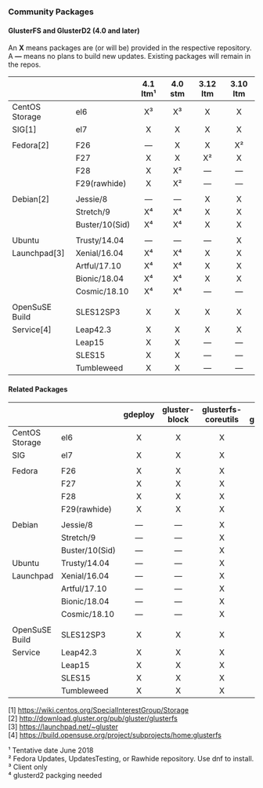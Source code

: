 ### Community Packages

#### GlusterFS and GlusterD2 (4.0 and later)

An **X** means packages are (or will be) provided in the respective repository.  
A **—** means no plans to build new updates. Existing packages will remain in the repos.  

|              |              |  4.1 ltm¹ |  4.0 stm  | 3.12 ltm  | 3.10 ltm  |
|--------------|--------------|:---------:|:---------:|:---------:|:---------:|
|CentOS Storage|el6           |     X³    |     X³    |     X     |     X     |
|SIG[1]        |el7           |     X     |     X     |     X     |     X     |
|              |              |           |           |           |           |
|Fedora[2]     |F26           |     —     |     X     |     X     |     X²    |
|              |F27           |     X     |     X     |     X²    |     X     |
|              |F28           |     X     |     X²    |     —     |     —     |
|              |F29(rawhide)  |     X     |     X²    |     —     |     —     |     
|              |              |           |           |           |           |
|Debian[2]     |Jessie/8      |     —     |     —     |     X     |     X     |
|              |Stretch/9     |     X⁴    |     X⁴    |     X     |     X     |
|              |Buster/10(Sid)|     X⁴    |     X⁴    |     X     |     X     |
|              |              |           |           |           |           |
|Ubuntu        |Trusty/14.04  |     —     |     —     |     —     |     X     |
|Launchpad[3]  |Xenial/16.04  |     X⁴    |     X⁴    |     X     |     X     |
|              |Artful/17.10  |     X⁴    |     X⁴    |     X     |     X     |
|              |Bionic/18.04  |     X⁴    |     X⁴    |     X     |     X     |
|              |Cosmic/18.10  |     X⁴    |     X⁴    |     —     |     —     |
|              |              |           |           |           |           |
|OpenSuSE Build|SLES12SP3     |     X     |     X     |     X     |     X     |
|Service[4]    |Leap42.3      |     X     |     X     |     X     |     X     |
|              |Leap15        |     X     |     X     |     —     |     —     |
|              |SLES15        |     X     |     X     |     —     |     —     |
|              |Tumbleweed    |     X     |     X     |     —     |     —     |


#### Related Packages

|              |              | gdeploy | gluster-block | glusterfs-coreutils | nfs-ganesha | Samba |
|--------------|--------------|:-------:|:-------------:|:-------------------:|:-----------:|:-----:|
|CentOS Storage|el6           |    X    |       X       |         X           |      X      |   ?   |
|SIG           |el7           |    X    |       X       |         X           |      X      |   ?   |
|              |              |         |               |                     |             |       |
|Fedora        |F26           |    X    |       X       |         X           |      X      |   ?   |
|              |F27           |    X    |       X       |         X           |      X      |   ?   |
|              |F28           |    X    |       X       |         X           |      X      |   ?   |
|              |F29(rawhide)  |    X    |       X       |         X           |      X      |   ?   |
|              |              |         |               |                     |             |       |
|Debian        |Jessie/8      |    —    |       —       |         X           |      X      |   ?   |
|              |Stretch/9     |    —    |       —       |         X           |      X      |   ?   |
|              |Buster/10(Sid)|    —    |       —       |         X           |      X      |   ?   |
|Ubuntu        |Trusty/14.04  |    —    |       —       |         X           |      X      |   ?   |
|Launchpad     |Xenial/16.04  |    —    |       —       |         X           |      X      |   ?   |
|              |Artful/17.10  |    —    |       —       |         X           |      X      |   ?   |
|              |Bionic/18.04  |    —    |       —       |         X           |      X      |   ?   |
|              |Cosmic/18.10  |    —    |       —       |         X           |      X      |   ?   |
|              |              |         |               |                     |             |       |
|OpenSuSE Build|SLES12SP3     |    X    |     X         |         X           |      X      |   ?   |
|Service       |Leap42.3      |    X    |     X         |         X           |      X      |   ?   |
|              |Leap15        |    X    |     X         |         X           |      X      |   ?   |
|              |SLES15        |    X    |     X         |         X           |      X      |   ?   |
|              |Tumbleweed    |    X    |     X         |         X           |      X      |   ?   |



[1] <https://wiki.centos.org/SpecialInterestGroup/Storage>  
[2] <http://download.gluster.org/pub/gluster/glusterfs>  
[3] <https://launchpad.net/~gluster>  
[4] <https://build.opensuse.org/project/subprojects/home:glusterfs>  

¹ Tentative date June 2018  
² Fedora Updates, UpdatesTesting, or Rawhide repository. Use dnf to install.  
³ Client only  
⁴ glusterd2 packging needed

